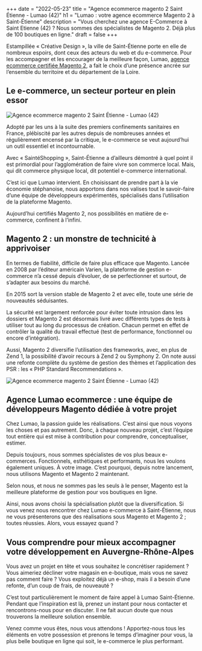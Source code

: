 +++
date = "2022-05-23"
title = "Agence ecommerce magento 2 Saint Étienne  - Lumao (42)"
h1 = "Lumao : votre agence ecommerce Magento 2 à Saint-Étienne"
description = "Vous cherchez une agence E-Commerce à Saint Etienne (42) ? Nous sommes des spécialistes de Magento 2. Déjà plus de 100 boutiques en ligne."
draft = false
+++

Estampillée « Créative Design », la ville de Saint-Étienne porte en elle de nombreux espoirs, dont ceux des acteurs du web et du e-commerce. Pour les accompagner et les encourager de la meilleure façon, Lumao, [agence ecommerce certifiée Magento 2](/agence-ecom/), a fait le choix d’une présence ancrée sur l’ensemble du territoire et du département de la Loire.

## Le e-commerce, un secteur porteur en plein essor

<img class="animate zoomIn margin-auto" src="/images/ville/paint/st-etienne/1.jpg" alt="Agence ecommerce magento 2 Saint Étienne  - Lumao (42)" />

Adopté par les uns à la suite des premiers confinements sanitaires en France, plébiscité par les autres depuis de nombreuses années et régulièrement encensé par la critique, le e-commerce se veut aujourd’hui un outil essentiel et incontournable.

Avec « SaintéShopping », Saint-Étienne a d’ailleurs démontré à quel point il est primordial pour l’agglomération de faire vivre son commerce local. Mais, qui dit commerce physique local, dit potentiel e-commerce international.

C’est ici que Lumao intervient. En choisissant de prendre part à la vie économie stéphanoise, nous apportons dans nos valises tout le savoir-faire d’une équipe de développeurs expérimentés, spécialisés dans l’utilisation de la plateforme Magento.

Aujourd’hui certifiés Magento 2, nos possibilités en matière de e-commerce, confinent à l’infini.

## Magento 2 : un monstre de technicité à apprivoiser

En termes de fiabilité, difficile de faire plus efficace que Magento. Lancée en 2008 par l’éditeur américain Varien, la plateforme de gestion e-commerce n’a cessé depuis d’évoluer, de se perfectionner et surtout, de s’adapter aux besoins du marché.

En 2015 sort la version stable de Magento 2 et avec elle, toute une série de nouveautés séduisantes.

La sécurité est largement renforcée pour éviter toute intrusion dans les dossiers et Magento 2 est désormais livré avec différents types de tests à utiliser tout au long du processus de création. Chacun permet en effet de contrôler la qualité du travail effectué (test de performance, fonctionnel ou encore d’intégration).

Aussi, Magento 2 diversifie l’utilisation des frameworks, avec, en plus de Zend 1, la possibilité d’avoir recours à Zend 2 ou Symphony 2. On note aussi une refonte complète du système de gestion des thèmes et l’application des PSR : les « PHP Standard Recommendations ».

<img class="animate zoomIn margin-auto" src="/images/ville/paint/st-etienne/2.jpg" alt="Agence ecommerce magento 2 Saint Étienne  - Lumao (42)" />

## Agence Lumao ecommerce : une équipe de développeurs Magento dédiée à votre projet

Chez Lumao, la passion guide les réalisations. C’est ainsi que nous voyons les choses et pas autrement. Donc, à chaque nouveau projet, c’est l’équipe tout entière qui est mise à contribution pour comprendre, conceptualiser, estimer.

Depuis toujours, nous sommes spécialistes de vos plus beaux e-commerces. Fonctionnels, esthétiques et performants, nous les voulons également uniques. À votre image. C’est pourquoi, depuis notre lancement, nous utilisons Magento et Magento 2 maintenant.

Selon nous, et nous ne sommes pas les seuls à le penser, Magento est la meilleure plateforme de gestion pour vos boutiques en ligne.

Ainsi, nous avons choisi la spécialisation plutôt que la diversification. Si vous venez nous rencontrer chez Lumao e-commerce à Saint-Étienne, nous ne vous présenterons que des réalisations sous Magento et Magento 2 ; toutes réussies. Alors, vous essayez quand ?

## Vous comprendre pour mieux accompagner votre développement en Auvergne-Rhône-Alpes

Vous avez un projet en tête et vous souhaitez le concrétiser rapidement ? Vous aimeriez décliner votre magasin en e-boutique, mais vous ne savez pas comment faire ? Vous exploitez déjà un e-shop, mais il a besoin d’une refonte, d’un coup de frais, de nouveauté ?

C’est tout particulièrement le moment de faire appel à Lumao Saint-Étienne. Pendant que l’inspiration est là, prenez un instant pour nous contacter et rencontrons-nous pour en discuter. Il ne fait aucun doute que nous trouverons la meilleure solution ensemble.

Venez comme vous êtes, nous vous attendons ! Apportez-nous tous les éléments en votre possession et prenons le temps d’imaginer pour vous, la plus belle boutique en ligne qui soit, le e-commerce le plus performant.
